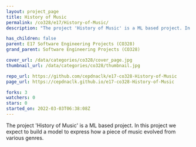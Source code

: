 ```yaml
---
layout: project_page
title: History of Music
permalink: /co328/e17/History-of-Music/
description: "The project 'History of Music' is a ML based project. In this project we expect to build a model to express how a piece of music evolved from various genres."

has_children: false
parent: E17 Software Engineering Projects (CO328)
grand_parent: Software Engineering Projects (CO328)

cover_url: /data/categories/co328/cover_page.jpg
thumbnail_url: /data/categories/co328/thumbnail.jpg

repo_url: https://github.com/cepdnaclk/e17-co328-History-of-Music
page_url: https://cepdnaclk.github.io/e17-co328-History-of-Music

forks: 3
watchers: 0
stars: 0
started_on: 2022-03-03T06:38:08Z
---
```

The project 'History of Music' is a ML based project. In this project we expect to build a model to express how a piece of music evolved from various genres.

